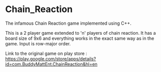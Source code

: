 # Chain_Reaction
The infamous Chain Reaction game implemented using C++.

This is a 2 player game extended to 'n' players of chain reaction.
It has a board size of 9x6 and everything works in the exact same way as in the game.
Input is row-major order. 

Link to the original game on play store : https://play.google.com/store/apps/details?id=com.BuddyMattEnt.ChainReaction&hl=en
